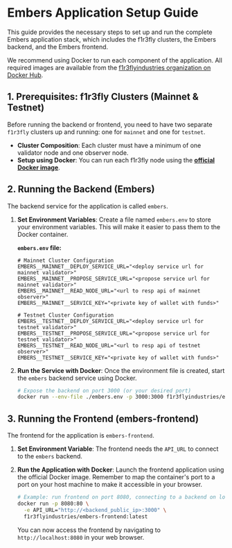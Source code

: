 # Embers Application Setup Guide

This guide provides the necessary steps to set up and run the complete Embers application stack, which includes the f1r3fly clusters, the Embers backend, and the Embers frontend.

We recommend using Docker to run each component of the application. All required images are available from the [f1r3flyindustries organization on Docker Hub](https://hub.docker.com/u/f1r3flyindustries).

## 1. Prerequisites: f1r3fly Clusters (Mainnet & Testnet)

Before running the backend or frontend, you need to have two separate `f1r3fly` clusters up and running: one for `mainnet` and one for `testnet`.

- **Cluster Composition**: Each cluster must have a minimum of one validator node and one observer node.
- **Setup using Docker**: You can run each f1r3fly node using the [**official Docker image**](https://hub.docker.com/r/f1r3flyindustries/f1r3fly-scala-node).

## 2. Running the Backend (Embers)

The backend service for the application is called `embers`.

1.  **Set Environment Variables**: Create a file named `embers.env` to store your environment variables. This will make it easier to pass them to the Docker container.

    **`embers.env` file:**

    ```
    # Mainnet Cluster Configuration
    EMBERS__MAINNET__DEPLOY_SERVICE_URL="<deploy service url for mainnet validator>"
    EMBERS__MAINNET__PROPOSE_SERVICE_URL="<propose service url for mainnet validator>"
    EMBERS__MAINNET__READ_NODE_URL="<url to resp api of mainnet observer>"
    EMBERS__MAINNET__SERVICE_KEY="<private key of wallet with funds>"

    # Testnet Cluster Configuration
    EMBERS__TESTNET__DEPLOY_SERVICE_URL="<deploy service url for testnet validator>"
    EMBERS__TESTNET__PROPOSE_SERVICE_URL="<propose service url for testnet validator>"
    EMBERS__TESTNET__READ_NODE_URL="<url to resp api of testnet observer>"
    EMBERS__TESTNET__SERVICE_KEY="<private key of wallet with funds>"
    ```

2.  **Run the Service with Docker**: Once the environment file is created, start the `embers` backend service using Docker.

    ```bash
    # Expose the backend on port 3000 (or your desired port)
    docker run --env-file ./embers.env -p 3000:3000 f1r3flyindustries/embers:latest
    ```

## 3. Running the Frontend (embers-frontend)

The frontend for the application is `embers-frontend`.

1.  **Set Environment Variable**: The frontend needs the `API_URL` to connect to the `embers` backend.

2.  **Run the Application with Docker**: Launch the frontend application using the official Docker image. Remember to map the container's port to a port on your host machine to make it accessible in your browser.

    ```bash
    # Example: run frontend on port 8080, connecting to a backend on localhost:3000
    docker run -p 8080:80 \
      -e API_URL="http://<backend_public_ip>:3000" \
      f1r3flyindustries/embers-frontend:latest
    ```

    You can now access the frontend by navigating to `http://localhost:8080` in your web browser.
